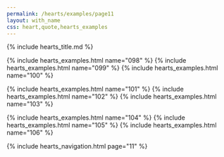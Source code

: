 ```yaml
---
permalink: /hearts/examples/page11
layout: with_name
css: heart,quote,hearts_examples
---
```


{% include hearts_title.md %}

{% include hearts_examples.html name="098" %}
{% include hearts_examples.html name="099" %}
{% include hearts_examples.html name="100" %}

{% include hearts_examples.html name="101" %}
{% include hearts_examples.html name="102" %}
{% include hearts_examples.html name="103" %}

{% include hearts_examples.html name="104" %}
{% include hearts_examples.html name="105" %}
{% include hearts_examples.html name="106" %}

{% include hearts_navigation.html page="11" %}
